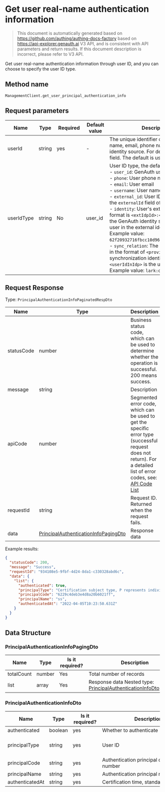 # Get user real-name authentication information

<!--
Warning ⚠️:
Do not modify this document directly,
https://github.com/Authing/authing-docs-factory
Use this project to generate
-->

<LastUpdated />

> This document is automatically generated based on https://github.com/authing/authing-docs-factory based on https://api-explorer.genauth.ai V3 API, and is consistent with API parameters and return results. If this document description is incorrect, please refer to V3 API.

Get user real-name authentication information through user ID, and you can choose to specify the user ID type.

## Method name

`ManagementClient.get_user_principal_authentication_info`

## Request parameters

| Name       | Type   | <div style="width:80px">Required</div> | <div style="width:60px">Default value</div> | <div style="width:300px">Description</div>                                                                                                                                                                                                                                                                                                                                                                                                                                                                                                                                                                                                                                                                                                                                                                                                                                                                                                                                                                                                     | <div style="width:200px">Sample value</div> |
| ---------- | ------ | -------------------------------------- | ------------------------------------------- | ---------------------------------------------------------------------------------------------------------------------------------------------------------------------------------------------------------------------------------------------------------------------------------------------------------------------------------------------------------------------------------------------------------------------------------------------------------------------------------------------------------------------------------------------------------------------------------------------------------------------------------------------------------------------------------------------------------------------------------------------------------------------------------------------------------------------------------------------------------------------------------------------------------------------------------------------------------------------------------------------------------------------------------------------- | ------------------------------------------- |
| userId     | string | yes                                    | -                                           | The unique identifier of the user, which can be user ID, user name, email, phone number, externalId, or ID in an external identity source. For details, see the description of the userIdType field. The default is user id.                                                                                                                                                                                                                                                                                                                                                                                                                                                                                                                                                                                                                                                                                                                                                                                                                   | `6229ffaxxxxxxxxcade3e3d9`                  |
| userIdType | string | No                                     | user_id                                     | User ID type, the default value is `user_id`, the optional values ​​are:<br>- `user_id`: GenAuth user ID, such as `6319a1504f3xxxxf214dd5b7`<br>- `phone`: User phone number<br>- `email`: User email<br>- `username`: User name<br>- `external_id`: User ID in the external system, corresponding to the `externalId` field of GenAuth user information<br>- `identity`: User's external identity source information, the format is `<extIdpId>:<userIdInIdp>`, where `<extIdpId>` is the ID of the GenAuth identity source, and `<userIdInIdp>` is the ID of the user in the external identity source. <br>Example value: `62f20932716fbcc10d966ee5:ou_8bae746eac07cd2564654140d2a9ac61`. <br>- `sync_relation`: The user's external identity source information, in the format of `<provier>:<userIdInIdp>`, where `<provier>` is the synchronization identity source type, such as wechatwork, lark; `<userIdInIdp>` is the user's ID in the external identity source. <br>Example value: `lark:ou_8bae746eac07cd2564654140d2a9ac61`. <br> | `user_id`                                   |

## Request Response

Type: `PrincipalAuthenticationInfoPaginatedRespDto`

| Name       | Type                                                                                     | Description                                                                                                                                                                                                                                                                                                                                  |
| ---------- | ---------------------------------------------------------------------------------------- | -------------------------------------------------------------------------------------------------------------------------------------------------------------------------------------------------------------------------------------------------------------------------------------------------------------------------------------------- |
| statusCode | number                                                                                   | Business status code, which can be used to determine whether the operation is successful. 200 means success.                                                                                                                                                                                                                                 |
| message    | string                                                                                   | Description                                                                                                                                                                                                                                                                                                                                  |
| apiCode    | number                                                                                   | Segmented error code, which can be used to get the specific error type (successful request does not return). For a detailed list of error codes, see: [API Code List](https://api-explorer.genauth.ai/?tag=group/%E5%BC%80%E5%8F%91%E5%87%86%E5%A4%87#tag/%E5%BC%80%E5%8F%91%E5%87%86%E5%A4%87/%E9%94%99%E8%AF%AF%E5%A4%84%E7%90%86/apiCode) |
| requestId  | string                                                                                   | Request ID. Returned when the request fails.                                                                                                                                                                                                                                                                                                 |
| data       | <a href="#PrincipalAuthenticationInfoPagingDto">PrincipalAuthenticationInfoPagingDto</a> | Response data                                                                                                                                                                                                                                                                                                                                |

Example results:

```json
{
  "statusCode": 200,
  "message": "Success",
  "requestId": "934108e5-9fbf-4d24-8da1-c330328abd6c",
  "data": {
    "list": {
      "authenticated": true,
      "principalType": "Certification subject type, P represents individual, E represents enterprise",
      "principalCode": "6229c4deb3e4d8a20b6021ff",
      "principalName": "ss",
      "authenticatedAt": "2022-04-05T10:23:50.631Z"
    }
  }
}
```

## Data Structure

### <a id="PrincipalAuthenticationInfoPagingDto"></a> PrincipalAuthenticationInfoPagingDto

| Name       | Type   | <div style="width:80px">Is it required?</div> | <div style="width:300px">Description</div>                                                               | <div style="width:200px">Sample value</div> |
| ---------- | ------ | --------------------------------------------- | -------------------------------------------------------------------------------------------------------- | ------------------------------------------- |
| totalCount | number | Yes                                           | Total number of records                                                                                  |                                             |
| list       | array  | Yes                                           | Response data Nested type: <a href="#PrincipalAuthenticationInfoDto">PrincipalAuthenticationInfoDto</a>. |                                             |

### <a id="PrincipalAuthenticationInfoDto"></a> PrincipalAuthenticationInfoDto

| Name            | Type    | <div style="width:80px">Is it required?</div> | <div style="width:300px">Description</div>  | <div style="width:200px">Sample value</div>                                       |
| --------------- | ------- | --------------------------------------------- | ------------------------------------------- | --------------------------------------------------------------------------------- |
| authenticated   | boolean | yes                                           | Whether to authenticate                     | `true`                                                                            |
| principalType   | string  | yes                                           | User ID                                     | `Authentication principal type, P stands for individual, E stands for enterprise` |
| principalCode   | string  | yes                                           | Authentication principal certificate number | `6229c4deb3e4d8a20b6021ff`                                                        |
| principalName   | string  | yes                                           | Authentication principal name               | `ss`                                                                              |
| authenticatedAt | string  | yes                                           | Certification time, standard time string    | `2022-04-05T10:23:50.631Z`                                                        |
